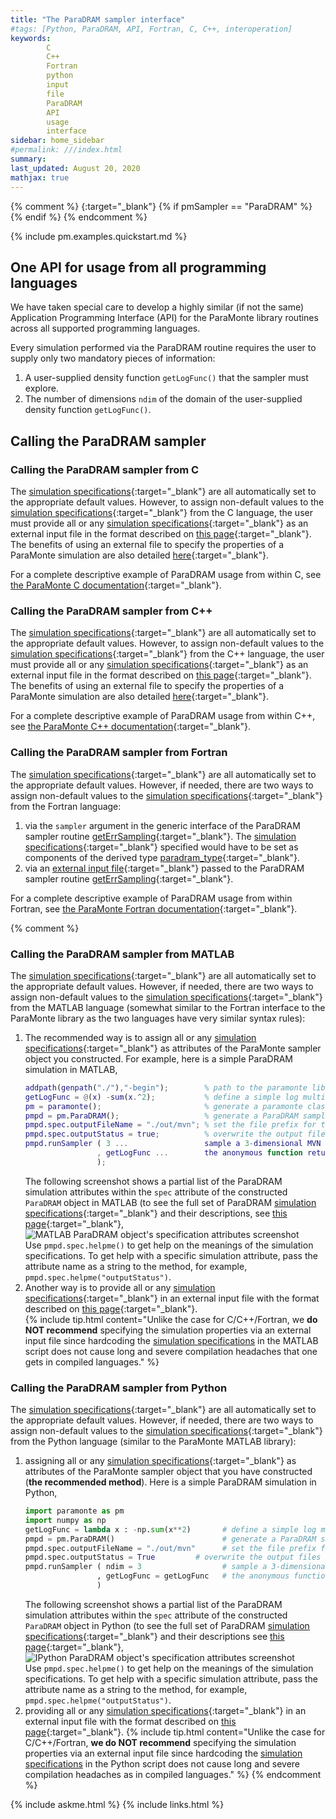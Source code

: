 ```yaml
---
title: "The ParaDRAM sampler interface"
#tags: [Python, ParaDRAM, API, Fortran, C, C++, interoperation]
keywords: 
        C
        C++
        Fortran
        python
        input 
        file
        ParaDRAM
        API
        usage
        interface
sidebar: home_sidebar
#permalink: ///index.html
summary:
last_updated: August 20, 2020
mathjax: true
---
```

{% comment %}
[](){:target="_blank"}
{% if pmSampler == "ParaDRAM" %}
{% endif %}
{% endcomment %}
<br>

{% include pm.examples.quickstart.md %}

## One API for usage from all programming languages  

We have taken special care to develop a highly similar (if not the same) Application Programming Interface (API) for the ParaMonte library routines across all supported programming languages.  

Every simulation performed via the ParaDRAM routine requires the user to supply only two mandatory pieces of information:  
1.  A user-supplied density function `getLogFunc()` that the sampler must explore.  
1.  The number of dimensions `ndim` of the domain of the user-supplied density function `getLogFunc()`.  

## Calling the ParaDRAM sampler  

### Calling the ParaDRAM sampler from C  

The [simulation specifications](../specifications/){:target="_blank"} are all automatically set to the appropriate default values. However, to assign non-default values to the [simulation specifications](../specifications/){:target="_blank"} from the C language, the user must provide all or any [simulation specifications](../specifications/){:target="_blank"} as an external input file in the format described on [this page](../input/){:target="_blank"}. The benefits of using an external file to specify the properties of a ParaMonte simulation are also detailed [here](../input/#why-is-input-file-the-preferred-method-of-simulation-setup){:target="_blank"}.  

For a complete descriptive example of ParaDRAM usage from within C, see [the ParaMonte C documentation]({{site.baseurl}}/../../c/2/group__pm__sampling.html){:target="_blank"}.  

### Calling the ParaDRAM sampler from C++  

The [simulation specifications](../specifications/){:target="_blank"} are all automatically set to the appropriate default values. However, to assign non-default values to the [simulation specifications](../specifications/){:target="_blank"} from the C++ language, the user must provide all or any [simulation specifications](../specifications/){:target="_blank"} as an external input file in the format described on [this page](../input/){:target="_blank"}. The benefits of using an external file to specify the properties of a ParaMonte simulation are also detailed [here](../input/#why-is-input-file-the-preferred-method-of-simulation-setup){:target="_blank"}.  

For a complete descriptive example of ParaDRAM usage from within C++, see [the ParaMonte C++ documentation]({{site.baseurl}}/../../cpp/2/group__pm__sampling.html){:target="_blank"}.  

### Calling the ParaDRAM sampler from Fortran  

The [simulation specifications](../specifications/){:target="_blank"} are all automatically set to the appropriate default values. However, if needed, there are two ways to assign non-default values to the [simulation specifications](../specifications/){:target="_blank"} from the Fortran language: 
1.  via the `sampler` argument in the generic interface of the ParaDRAM sampler routine [getErrSampling]({{site.baseurl}}/../../fortran/2/interfacepm__sampling_1_1getErrSampling.html){:target="_blank"}. The [simulation specifications](../specifications/){:target="_blank"} specified would have to be set as components of the derived type [paradram_type]({{site.baseurl}}/../../fortran/2/structpm__sampling_1_1paradram__type.html){:target="_blank"}.
1.  via an [external input file](../input/){:target="_blank"} passed to the ParaDRAM sampler routine [getErrSampling]({{site.baseurl}}/../../fortran/2/interfacepm__sampling_1_1getErrSampling.html){:target="_blank"}.

For a complete descriptive example of ParaDRAM usage from within Fortran, see [the ParaMonte Fortran documentation]({{site.baseurl}}/../../fortran/2/interfacepm__sampling_1_1getErrSampling.html){:target="_blank"}.  

{% comment %}
### Calling the ParaDRAM sampler from MATLAB  

The [simulation specifications](../specifications/){:target="_blank"} are all automatically set to the appropriate default values. However, if needed, there are two ways to assign non-default values to the [simulation specifications](../specifications/){:target="_blank"} from the MATLAB language (somewhat similar to the Fortran interface to the ParaMonte library as the two languages have very similar syntax rules):  
1.  The recommended way is to assign all or any [simulation specifications](../specifications/){:target="_blank"} as attributes of the ParaMonte sampler object you constructed. For example, here is a simple ParaDRAM simulation in MATLAB,  
    ```matlab  
    addpath(genpath("./"),"-begin");        % path to the paramonte library
    getLogFunc = @(x) -sum(x.^2);           % define a simple log multivariate Normal (MVN) target density
    pm = paramonte();                       % generate a paramonte class instance
    pmpd = pm.ParaDRAM();                   % generate a ParaDRAM sampler instance
    pmpd.spec.outputFileName = "./out/mvn"; % set the file prefix for the ParaDRAM output files.
    pmpd.spec.outputStatus = true;          % overwrite the output files if they already exist.
    pmpd.runSampler ( 3 ...                 sample a 3-dimensional MVN
                    , getLogFunc ...        the anonymous function returning the log of MVN
                    );
    ```  
    The following screenshot shows a partial list of the ParaDRAM simulation attributes within the `spec` attribute of the constructed `ParaDRAM` object in MATLAB (to see the full set of ParaDRAM [simulation specifications](../specifications/){:target="_blank"} and their descriptions, see [this page](../specifications){:target="_blank"},  
    ![MATLAB ParaDRAM object's specification attributes screenshot]({{site.baseurl}}/images/matlabParadramSpecScreenshot.png)  
    Use `pmpd.spec.helpme()` to get help on the meanings of the simulation specifications. To get help with a specific simulation attribute, pass the attribute name as a string to the method, for example, `pmpd.spec.helpme("outputStatus")`.  
1.  Another way is to provide all or any [simulation specifications](../specifications/){:target="_blank"} in an external input file with the format described on [this page](../input/){:target="_blank"}.  
    {% include tip.html content="Unlike the case for C/C++/Fortran, we **do NOT recommend** specifying the simulation properties via an external input file since hardcoding the [simulation specifications](../specifications/) in the MATLAB script does not cause long and severe compilation headaches that one gets in compiled languages." %}

### Calling the ParaDRAM sampler from Python  

The [simulation specifications](../specifications/){:target="_blank"} are all automatically set to the appropriate default values. However, if needed, there are two ways to assign non-default values to the [simulation specifications](../specifications/){:target="_blank"} from the Python language (similar to the ParaMonte MATLAB library):  
1.  assigning all or any [simulation specifications](../specifications/){:target="_blank"} as attributes of the ParaMonte sampler object that you have constructed (**the recommended method**). Here is a simple ParaDRAM simulation in Python,  
    ```python  
    import paramonte as pm
    import numpy as np
    getLogFunc = lambda x : -np.sum(x**2)       # define a simple log multivariate Normal (MVN) target density.
    pmpd = pm.ParaDRAM()                        # generate a ParaDRAM sampler instance.
    pmpd.spec.outputFileName = "./out/mvn"      # set the file prefix for the ParaDRAM output files.
    pmpd.spec.outputStatus = True         # overwrite the output files if they already exist.
    pmpd.runSampler ( ndim = 3                  # sample a 3-dimensional MVN.
                    , getLogFunc = getLogFunc   # the anonymous function returning the log of MVN.
                    )
    ```  
    The following screenshot shows a partial list of the ParaDRAM simulation attributes within the `spec` attribute of the constructed `ParaDRAM` object in Python (to see the full set of ParaDRAM [simulation specifications](../specifications/){:target="_blank"} and their descriptions see [this page](../specifications){:target="_blank"},  
    ![IPython ParaDRAM object's specification attributes screenshot]({{site.baseurl}}/images/pythonParadramSpecScreenshot.png)  
    Use `pmpd.spec.helpme()` to get help on the meanings of the simulation specifications. To get help with a specific simulation attribute, pass the attribute name as a string to the method, for example, `pmpd.spec.helpme("outputStatus")`.  
1.  providing all or any [simulation specifications](../specifications/){:target="_blank"} in an external input file with the format described on [this page](../input/){:target="_blank"}.
    {% include tip.html content="Unlike the case for C/C++/Fortran, **we do NOT recommend** specifying the simulation properties via an external input file since hardcoding the [simulation specifications](../specifications/) in the Python script does not cause long and severe compilation headaches as in compiled languages." %}
{% endcomment %}

{% include askme.html %}
{% include links.html %}
